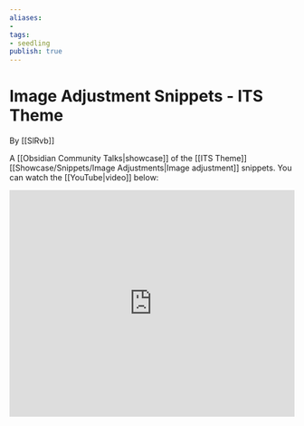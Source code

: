 ```yaml
---
aliases: 
- 
tags:
- seedling
publish: true
---
```


# Image Adjustment Snippets - ITS Theme

 By [[SlRvb]]

A [[Obsidian Community Talks|showcase]] of the [[ITS Theme]] [[Showcase/Snippets/Image Adjustments|Image adjustment]] snippets.
You can watch the [[YouTube|video]] below:

<iframe width="100%" height="400px" src="https://www.youtube.com/embed/VRoBNWvw8sU" title="YouTube video player" frameborder="0" allow="accelerometer; autoplay; clipboard-write; encrypted-media; gyroscope; picture-in-picture" allowfullscreen></iframe>



